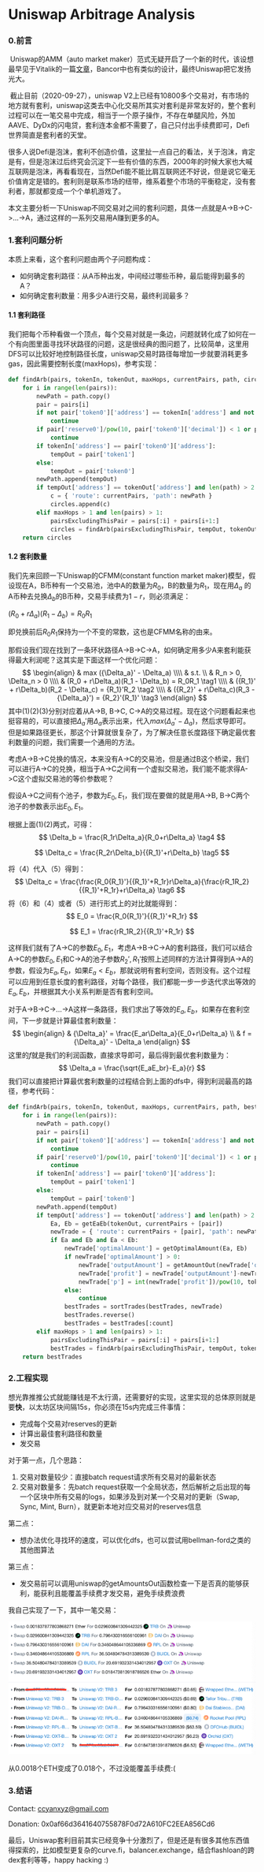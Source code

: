 # Uniswap Arbitrage Analysis

### 0.前言

​	Uniswap的AMM（auto market maker）范式无疑开启了一个新的时代，该设想最早见于Vitalik的一篇[文章](https://www.reddit.com/r/ethereum/comments/55m04x/lets_run_onchain_decentralized_exchanges_the_way/)，Bancor中也有类似的设计，最终Uniswap把它发扬光大。

​	截止目前（2020-09-27），uniswap V2上已经有10800多个交易对，有市场的地方就有套利，uniswap这类去中心化交易所其实对套利是非常友好的，整个套利过程可以在一笔交易中完成，相当于一个原子操作，不存在单腿风险，外加AAVE、DyDx的闪电贷，套利连本金都不需要了，自己只付出手续费即可，Defi世界简直是套利者的天堂。

​	很多人说Defi是泡沫，套利不创造价值，这里扯一点自己的看法，关于泡沫，肯定是有，但是泡沫过后终究会沉淀下一些有价值的东西，2000年的时候大家也大喊互联网是泡沫，再看看现在，当然Defi能不能比肩互联网还不好说，但是说它毫无价值肯定是错的。套利则是联系市场的纽带，维系着整个市场的平衡稳定，没有套利者，那就都变成一个个单机游戏了。

​	本文主要分析一下Uniswap不同交易对之间的套利问题，具体一点就是A->B->C->...->A，通过这样的一系列交易用A赚到更多的A。

### 1.套利问题分析

本质上来看，这个套利问题由两个子问题构成：

* 如何确定套利路径：从A币种出发，中间经过哪些币种，最后能得到最多的A？
* 如何确定套利数量：用多少A进行交易，最终利润最多？

#### 1.1 套利路径

我们把每个币种看做一个顶点，每个交易对就是一条边，问题就转化成了如何在一个有向图里面寻找环状路径的问题，这是很经典的图问题了，比较简单，这里用DFS可以比较好地控制路径长度，uniswap交易时路径每增加一步就要消耗更多gas，因此需要控制长度(maxHops)，参考实现：

```python
def findArb(pairs, tokenIn, tokenOut, maxHops, currentPairs, path, circles):
    for i in range(len(pairs)):
        newPath = path.copy()
        pair = pairs[i]
        if not pair['token0']['address'] == tokenIn['address'] and not pair['token1']['address'] == tokenIn['address']:
            continue
        if pair['reserve0']/pow(10, pair['token0']['decimal']) < 1 or pair['reserve1']/pow(10, pair['token1']['decimal']) < 1:
            continue
        if tokenIn['address'] == pair['token0']['address']:
            tempOut = pair['token1']
        else:
            tempOut = pair['token0']
        newPath.append(tempOut)
        if tempOut['address'] == tokenOut['address'] and len(path) > 2:
          	c = { 'route': currentPairs, 'path': newPath }
            circles.append(c)
        elif maxHops > 1 and len(pairs) > 1:
            pairsExcludingThisPair = pairs[:i] + pairs[i+1:]
            circles = findArb(pairsExcludingThisPair, tempOut, tokenOut, maxHops-1, currentPairs + [pair], newPath, circles)
    return circles
```

#### 1.2 套利数量

我们先来回顾一下Uniswap的CFMM(constant function market maker)模型，假设现在A，B币种有一个交易池，池中A的数量为${R_0}$，B的数量为$R_1$，现在用${\Delta}_a$ 的A币种去兑换$\Delta_b$的B币种，交易手续费为$1-r$，则必须满足：

$(R_0 + r\Delta_a)(R_1 - \Delta_b) = R_0R_1$

即兑换前后$R_0R_1$保持为一个不变的常数，这也是CFMM名称的由来。

那假设我们现在找到了一条环状路径A->B->C->A，如何确定用多少A来套利能获得最大利润呢？这其实是下面这样一个优化问题：
$$
\begin{align}
& max  ({\Delta_a}' - \Delta_a) \\\\
& s.t. \\
& R_n > 0, \Delta_n > 0 \\\\
& (R_0 + r\Delta_a)(R_1 - \Delta_b) = R_0R_1 \tag1 \\\\
& ({R_1}' + r\Delta_b)(R_2 - \Delta_c) = {R_1}'R_2 \tag2 \\\\
& ({R_2}' + r\Delta_c)(R_3 - {\Delta_a}') = {R_2}'{R_1}' \tag3
\end{align}
$$
其中(1)(2)(3)分别对应着从A->B, B->C, C->A的交易过程。现在这个问题看起来也挺容易的，可以直接把${\Delta_a}'$用$\Delta_a$表示出来，代入$max  ({\Delta_a}' - \Delta_a)$，然后求导即可。但是如果路径更长，那这个计算就很复杂了，为了解决任意长度路径下确定最优套利数量的问题，我们需要一个通用的方法。

考虑A->B->C兑换的情况，本来没有A->C的交易池，但是通过B这个桥梁，我们可以进行A->C的兑换，相当于A->C之间有一个虚拟交易池，我们能不能求得A->C这个虚拟交易池的等价参数呢？

假设A->C之间有个池子，参数为$E_0, E_1$，我们现在要做的就是用A->B, B->C两个池子的参数表示出$E_0, E_1$。

根据上面(1)(2)两式，可得：
$$
\Delta_b = \frac{R_1r\Delta_a}{R_0+r\Delta_a} \tag4
$$

$$
\Delta_c = \frac{R_2r\Delta_b}{{R_1}'+r\Delta_b} \tag5
$$

将（4）代入（5）得到：
$$
\Delta_c = \frac{\frac{R_0{R_1}'}{{R_1}'+R_1r}r\Delta_a}{\frac{rR_1R_2}{{R_1}'+R_1r}+r\Delta_a} \tag6
$$
将（6）和（4）或者（5）进行形式上的对比就能得到：
$$
E_0 = \frac{R_0{R_1}'}{{R_1}'+R_1r}
$$

$$
E_1 = \frac{rR_1R_2}{{R_1}'+R_1r}
$$

这样我们就有了A->C的参数$E_0, E_1$，考虑A->B->C->A的套利路径，我们可以结合A->C的参数$E_0, E_1$和C->A的池子参数${R_2}',{R_1}'$按照上述同样的方法计算得到A->A的参数，假设为$E_a, E_b$，如果$E_a < E_b$，那就说明有套利空间，否则没有。这个过程可以应用到任意长度的套利路径，对每个路径，我们都能一步一步迭代求出等效的$E_a, E_b$，并根据其大小关系判断是否有套利空间。

对于A->B->C->...->A这样一条路径，我们求出了等效的$E_a, E_b$，如果存在套利空间，下一步就是计算最佳套利数量：
$$
\begin{align}
& {\Delta_a}' = \frac{E_ar\Delta_a}{E_0+r\Delta_a} \\
& f = {\Delta_a}' - \Delta_a
\end{align}
$$
这里的$f$就是我们的利润函数，直接求导即可，最后得到最优套利数量为：
$$
\Delta_a = \frac{\sqrt{E_aE_br}-E_a}{r}
$$
我们可以直接把计算最优套利数量的过程结合到上面的dfs中，得到利润最高的路径，参考代码：

```python
def findArb(pairs, tokenIn, tokenOut, maxHops, currentPairs, path, bestTrades, count=5):
    for i in range(len(pairs)):
        newPath = path.copy()
        pair = pairs[i]
        if not pair['token0']['address'] == tokenIn['address'] and not pair['token1']['address'] == tokenIn['address']:
            continue
        if pair['reserve0']/pow(10, pair['token0']['decimal']) < 1 or pair['reserve1']/pow(10, pair['token1']['decimal']) < 1:
            continue
        if tokenIn['address'] == pair['token0']['address']:
            tempOut = pair['token1']
        else:
            tempOut = pair['token0']
        newPath.append(tempOut)
        if tempOut['address'] == tokenOut['address'] and len(path) > 2:
            Ea, Eb = getEaEb(tokenOut, currentPairs + [pair])
            newTrade = { 'route': currentPairs + [pair], 'path': newPath, 'Ea': Ea, 'Eb': Eb }
            if Ea and Eb and Ea < Eb:
                newTrade['optimalAmount'] = getOptimalAmount(Ea, Eb)
                if newTrade['optimalAmount'] > 0:
                    newTrade['outputAmount'] = getAmountOut(newTrade['optimalAmount'], Ea, Eb)
                    newTrade['profit'] = newTrade['outputAmount']-newTrade['optimalAmount']
                    newTrade['p'] = int(newTrade['profit'])/pow(10, tokenOut['decimal'])
                else:
                    continue
                bestTrades = sortTrades(bestTrades, newTrade)
                bestTrades.reverse()
                bestTrades = bestTrades[:count]
        elif maxHops > 1 and len(pairs) > 1:
            pairsExcludingThisPair = pairs[:i] + pairs[i+1:]
            bestTrades = findArb(pairsExcludingThisPair, tempOut, tokenOut, maxHops-1, currentPairs + [pair], newPath, bestTrades, count)
    return bestTrades
```

### 2.工程实现

想光靠推推公式就能赚钱是不太行滴，还需要好的实现，这里实现的总体原则就是要**快**，以太坊区块间隔15s，你必须在15s内完成三件事情：

* 完成每个交易对reserves的更新
* 计算出最佳套利路径和数量
* 发交易

对于第一点，几个思路：

1. 交易对数量较少：直接batch request请求所有交易对的最新状态
2. 交易对数量多：先batch request获取一个全局状态，然后解析之后出现的每一个区块中所有交易的logs，如果涉及到对某一个交易对的更新（Swap, Sync, Mint, Burn），就更新本地对应交易对的reserves信息

第二点：

* 想办法优化寻找环的速度，可以优化dfs，也可以尝试用bellman-ford之类的其他图算法

第三点：

* 发交易前可以调用uniswap的getAmountsOut函数检查一下是否真的能够获利，能获利且能覆盖手续费才发交易，避免手续费浪费

我自己实现了一下，其中一笔交易：

![](test.png)

从0.0018个ETH变成了0.018个，不过没能覆盖手续费:(

### 3.结语

Contact: ccyanxyz@gmail.com

Donation: 0x0af66d3641640755878F0d72A610FC2EEA856Cd6

最后，Uniswap套利目前其实已经竞争十分激烈了，但是还是有很多其他东西值得探索的，比如模型更复杂的curve.fi，balancer.exchange，结合flashloan的跨dex套利等等，happy hacking :)







